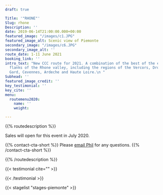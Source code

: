 ```yaml
---
draft: true

Title: '"RHONE"'
Slug: rhone
Description: ''
date: 2019-06-14T21:00:00.000+00:00
featured_image: "/images/c1.JPG"
featured_image_alt: Scenic view of Piemonte
secondary_image: "/images/c6.JPG"
secondary_image_alt: ''
route_date: 1-11 June 2021
booking_link: ''
intro_text: "New CCC route for 2021. A combination of the best of the east and west
  flanks of the Rhone valley, including the regions of the Vercors, Drome, Vaucluse,
  Gard, Cevennes, Ardeche and Haute Loire.\n "
Subhead: ''
featured_image_credit: ''
key_testimonial: ''
key_cite: ''
menu:
  routemenu2020:
    name: ''
    weight:

---
```

{{% routedescription %}}

Sales will open for this event in July 2020.

{{% contact-cta-short %}}
Please <a class="white dim" href="mailto:mailto:info@centcolschallenge.com">email Phil</a> for any questions.
{{% /contact-cta-short %}}

{{% /routedescription %}}

{{< testimonial cite="" >}}

{{< /testimonial >}}

{{< stagelist "stages-piemonte" >}}
